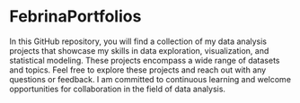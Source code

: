 # FebrinaPortfolios
In this GitHub repository, you will find a collection of my data analysis projects that showcase my skills in data exploration, visualization, and statistical modeling. These projects encompass a wide range of datasets and topics. Feel free to explore these projects and reach out with any questions or feedback. I am committed to continuous learning and welcome opportunities for collaboration in the field of data analysis.
